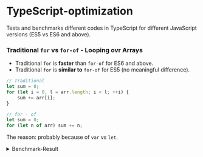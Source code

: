 # TypeScript-optimization
Tests and benchmarks different codes in TypeScript for different JavaScript versions (ES5 vs ES6 and above).

### Traditional `for` vs `for-of` - Looping ovr Arrays

- Traditional `for` is **faster** than `for-of` for ES6 and above.
- Traditional `for` is **similar to** `for-of` for ES5 (no meaningful difference).

```typescript
// Traditional
let sum = 0;
for (let i = 0, l = arr.length; i < l; ++i) {
    sum += arr[i];
}

// for - of
let sum = 0;
for (let n of arr) sum += n;
```


The reason: probably because of `var` vs `let`.

<details>
<summary>Benchmark-Result</summary>

    ES2020:

    for-traditional x 110,906 ops/sec Â±0.15% (94 runs sampled)
    for-of x 81,956 ops/sec Â±1.09% (92 runs sampled)
    Fastest is for-traditional


    ES 2018:

    for-traditional x 110,582 ops/sec Â±0.50% (95 runs sampled)
    for-of x 83,032 ops/sec Â±0.55% (94 runs sampled)
    Fastest is for-traditional

    ES 6:

    for-traditional x 110,783 ops/sec Â±0.41% (97 runs sampled)
    for-of x 83,222 ops/sec Â±0.25% (96 runs sampled)
    Fastest is for-traditional


    ES5:

    for-traditional x 110,915 ops/sec Â±0.28% (92 runs sampled)
    for-of x 111,122 ops/sec Â±0.20% (93 runs sampled)
    Fastest is for-of

</details>
